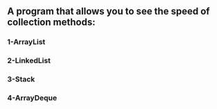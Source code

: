 ## A program that allows you to see the speed of collection methods:
### 1-ArrayList 
### 2-LinkedList 
### 3-Stack
### 4-ArrayDeque
